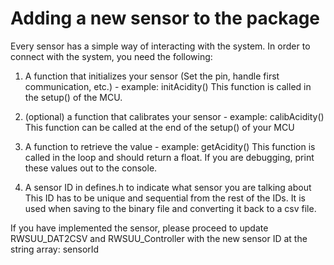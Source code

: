  
# Adding a new sensor to the package

Every sensor has a simple way of interacting with the system. In order to connect with the system, you need the following:

1. A function that initializes your sensor (Set the pin, handle first communication, etc.) - example: initAcidity()
This function is called in the setup() of the MCU.

2. (optional) a function that calibrates your sensor - example: calibAcidity()
This function can be called at the end of the setup() of your MCU

3. A function to retrieve the value - example: getAcidity()
This function is called in the loop and should return a float. If you are debugging, print these values out to the console.

4. A sensor ID in defines.h to indicate what sensor you are talking about
This ID has to be unique and sequential from the rest of the IDs. It is used when saving to the binary file and converting it back to a csv file.

If you have implemented the sensor, please proceed to update RWSUU_DAT2CSV and RWSUU_Controller with the new sensor ID at the string array: sensorId
